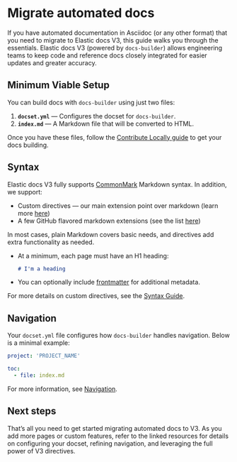 # Migrate automated docs

If you have automated documentation in Asciidoc (or any other format) that you need to migrate to Elastic docs V3, this guide walks you through the essentials. Elastic docs V3 (powered by `docs-builder`) allows engineering teams to keep code and reference docs closely integrated for easier updates and greater accuracy.

## Minimum Viable Setup

You can build docs with `docs-builder` using just two files:

1. **`docset.yml`** — Configures the docset for `docs-builder`.
2. **`index.md`** — A Markdown file that will be converted to HTML.

Once you have these files, follow the [Contribute Locally guide](../../contribute/locally.md) to get your docs building.

## Syntax

Elastic docs V3 fully supports [CommonMark](https://commonmark.org/) Markdown syntax. In addition, we support:

* Custom directives — our main extension point over markdown (learn more [here](../../syntax/md-extensions.md#directives))
* A few GitHub flavored markdown extensions (see the list [here](../../syntax/md-extensions.md#github-flavored-markdown))

In most cases, plain Markdown covers basic needs, and directives add extra functionality as needed.

- At a minimum, each page must have an H1 heading:
    ```markdown
    # I'm a heading
    ```
- You can optionally include [frontmatter](../../syntax/frontmatter.md) for additional metadata.

For more details on custom directives, see the [Syntax Guide](../../syntax/index.md).

## Navigation

Your `docset.yml` file configures how `docs-builder` handles navigation. Below is a minimal example:

```yaml
project: 'PROJECT_NAME'

toc:
  - file: index.md
```

For more information, see [Navigation](../../configure/content-set/navigation.md).

## Next steps

That’s all you need to get started migrating automated docs to V3. As you add more pages or custom features, refer to the linked resources for details on configuring your docset, refining navigation, and leveraging the full power of V3 directives.

